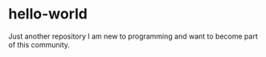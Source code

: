 # hello-world
Just another repository
I am new to programming and want to become part of this community. 
